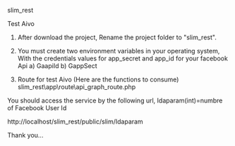 slim_rest

Test Aivo

1) After download the project, Rename the project folder to "slim_rest".

2) You must create two environment variables in your operating system, With the credentials values for app_secret and app_id for your 	 facebook Api
	a) GaapiId
	b) GappSect

3) Route for test Aivo (Here are the functions to consume) slim_rest\app\route\api_graph_route.php

You should access the service by the following url, Idaparam(int)=numbre of Facebook User Id

http://localhost/slim_rest/public/slim/Idaparam

Thank you...
